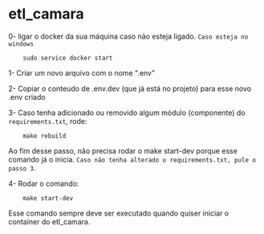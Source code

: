 # etl_camara

0- ligar o docker da sua máquina caso não esteja ligado. `Caso esteja no windows`
        
        sudo service docker start

1- Criar um novo arquivo com o nome ".env"

2- Copiar o conteudo de .env.dev (que já está no projeto) para esse novo .env criado

3- Caso tenha adicionado ou removido algum módulo (componente) do `requirements.txt`, rode:

        make rebuild

Ao fim desse passo, não precisa rodar o make start-dev porque esse comando já o inicia. `Caso não tenha alterado o requirements.txt, pule o passo 3`.

4- Rodar o comando:
        
        make start-dev

Esse comando sempre deve ser executado quando quiser iniciar o container do etl_camara.

